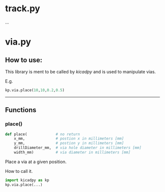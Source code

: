 # track.py

...

# via.py

## How to use:

This library is ment to be called by *kicadpy* and is used to manipulate vias.

E.g.

```python
kp.via.place(10,10,0.2,0.5)
```

---

## Functions

### place()

```Python
def place(             # no return
    x_mm,              # postion x in millimeters [mm]
    y_mm,              # postion y in millimeters [mm]
    drillDiameter_mm,  # via hole diameter in millimeters [mm]
    width_mm)          # via diameter in millimeters [mm]
```
Place a via at a given position. 

How to call it.

```Python
import kicadpy as kp
kp.via.place(...)
```



